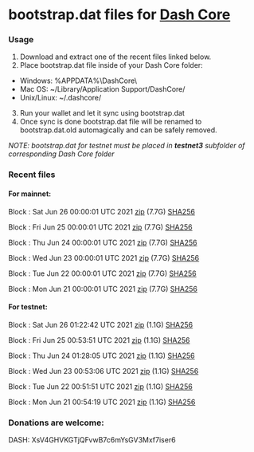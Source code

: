 # bootstrap.dat files for [Dash Core](https://github.com/dashpay/dash)

### Usage

1. Download and extract one of the recent files linked below.
2. Place bootstrap.dat file inside of your Dash Core folder:
 - Windows: %APPDATA%\DashCore\
 - Mac OS: ~/Library/Application Support/DashCore/
 - Unix/Linux: ~/.dashcore/
3. Run your wallet and let it sync using bootstrap.dat
4. Once sync is done bootstrap.dat file will be renamed to bootstrap.dat.old automagically and can be safely removed.

_NOTE: bootstrap.dat for testnet must be placed in **testnet3** subfolder of corresponding Dash Core folder_

### Recent files

#### For mainnet:

Block [](https://insight.dash.org/insight/block/): Sat Jun 26 00:00:01 UTC 2021 [zip](https://dash-bootstrap.ams3.digitaloceanspaces.com/mainnet/2021-06-26/bootstrap.dat.zip) (7.7G) [SHA256](https://dash-bootstrap.ams3.digitaloceanspaces.com/mainnet/2021-06-26/sha256.txt)

Block [](https://insight.dash.org/insight/block/): Fri Jun 25 00:00:01 UTC 2021 [zip](https://dash-bootstrap.ams3.digitaloceanspaces.com/mainnet/2021-06-25/bootstrap.dat.zip) (7.7G) [SHA256](https://dash-bootstrap.ams3.digitaloceanspaces.com/mainnet/2021-06-25/sha256.txt)

Block [](https://insight.dash.org/insight/block/): Thu Jun 24 00:00:01 UTC 2021 [zip](https://dash-bootstrap.ams3.digitaloceanspaces.com/mainnet/2021-06-24/bootstrap.dat.zip) (7.7G) [SHA256](https://dash-bootstrap.ams3.digitaloceanspaces.com/mainnet/2021-06-24/sha256.txt)

Block [](https://insight.dash.org/insight/block/): Wed Jun 23 00:00:01 UTC 2021 [zip](https://dash-bootstrap.ams3.digitaloceanspaces.com/mainnet/2021-06-23/bootstrap.dat.zip) (7.7G) [SHA256](https://dash-bootstrap.ams3.digitaloceanspaces.com/mainnet/2021-06-23/sha256.txt)

Block [](https://insight.dash.org/insight/block/): Tue Jun 22 00:00:01 UTC 2021 [zip](https://dash-bootstrap.ams3.digitaloceanspaces.com/mainnet/2021-06-22/bootstrap.dat.zip) (7.7G) [SHA256](https://dash-bootstrap.ams3.digitaloceanspaces.com/mainnet/2021-06-22/sha256.txt)

Block [](https://insight.dash.org/insight/block/): Mon Jun 21 00:00:01 UTC 2021 [zip](https://dash-bootstrap.ams3.digitaloceanspaces.com/mainnet/2021-06-21/bootstrap.dat.zip) (7.7G) [SHA256](https://dash-bootstrap.ams3.digitaloceanspaces.com/mainnet/2021-06-21/sha256.txt)


#### For testnet:

Block [](https://testnet-insight.dashevo.org/insight/block/): Sat Jun 26 01:22:42 UTC 2021 [zip](https://dash-bootstrap.ams3.digitaloceanspaces.com/testnet/2021-06-26/bootstrap.dat.zip) (1.1G) [SHA256](https://dash-bootstrap.ams3.digitaloceanspaces.com/testnet/2021-06-26/sha256.txt)

Block [](https://testnet-insight.dashevo.org/insight/block/): Fri Jun 25 00:53:51 UTC 2021 [zip](https://dash-bootstrap.ams3.digitaloceanspaces.com/testnet/2021-06-25/bootstrap.dat.zip) (1.1G) [SHA256](https://dash-bootstrap.ams3.digitaloceanspaces.com/testnet/2021-06-25/sha256.txt)

Block [](https://testnet-insight.dashevo.org/insight/block/): Thu Jun 24 01:28:05 UTC 2021 [zip](https://dash-bootstrap.ams3.digitaloceanspaces.com/testnet/2021-06-24/bootstrap.dat.zip) (1.1G) [SHA256](https://dash-bootstrap.ams3.digitaloceanspaces.com/testnet/2021-06-24/sha256.txt)

Block [](https://testnet-insight.dashevo.org/insight/block/): Wed Jun 23 00:53:06 UTC 2021 [zip](https://dash-bootstrap.ams3.digitaloceanspaces.com/testnet/2021-06-23/bootstrap.dat.zip) (1.1G) [SHA256](https://dash-bootstrap.ams3.digitaloceanspaces.com/testnet/2021-06-23/sha256.txt)

Block [](https://testnet-insight.dashevo.org/insight/block/): Tue Jun 22 00:51:51 UTC 2021 [zip](https://dash-bootstrap.ams3.digitaloceanspaces.com/testnet/2021-06-22/bootstrap.dat.zip) (1.1G) [SHA256](https://dash-bootstrap.ams3.digitaloceanspaces.com/testnet/2021-06-22/sha256.txt)

Block [](https://testnet-insight.dashevo.org/insight/block/): Mon Jun 21 00:54:19 UTC 2021 [zip](https://dash-bootstrap.ams3.digitaloceanspaces.com/testnet/2021-06-21/bootstrap.dat.zip) (1.1G) [SHA256](https://dash-bootstrap.ams3.digitaloceanspaces.com/testnet/2021-06-21/sha256.txt)


### Donations are welcome:

DASH: XsV4GHVKGTjQFvwB7c6mYsGV3Mxf7iser6
